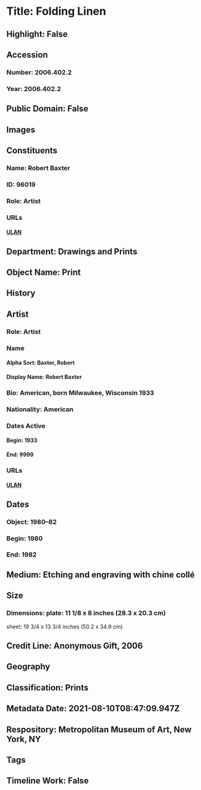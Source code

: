 # Title: Folding Linen
## Highlight: False
## Accession
### Number: 2006.402.2
### Year: 2006.402.2
## Public Domain: False
## Images
## Constituents
### Name: Robert Baxter
### ID: 96019
### Role: Artist
### URLs
#### [ULAN](http://vocab.getty.edu/page/ulan/500055893)
## Department: Drawings and Prints
## Object Name: Print
## History
## Artist
### Role: Artist
### Name
#### Alpha Sort: Baxter, Robert
#### Display Name: Robert Baxter
### Bio: American, born Milwaukee, Wisconsin 1933
### Nationality: American
### Dates Active
#### Begin: 1933
#### End: 9999
### URLs
#### [ULAN](http://vocab.getty.edu/page/ulan/500055893)
## Dates
### Object: 1980–82
### Begin: 1980
### End: 1982
## Medium: Etching and engraving with chine collé
## Size
### Dimensions: plate:  11 1/8 x 8 inches (28.3 x 20.3 cm)
sheet:  19 3/4 x 13 3/4 inches (50.2 x 34.9 cm)
## Credit Line: Anonymous Gift, 2006
## Geography
## Classification: Prints
## Metadata Date: 2021-08-10T08:47:09.947Z
## Respository: Metropolitan Museum of Art, New York, NY
## Tags
## Timeline Work: False